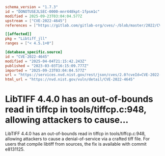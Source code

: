 ```toml
schema_version = "1.7.3"
id = "DONOTUSEJLSEC-0000-mnr448kpt-1fpsm1c"
modified = 2025-09-23T03:04:04.577Z
upstream = ["CVE-2022-4645"]
references = ["https://gitlab.com/gitlab-org/cves/-/blob/master/2022/CVE-2022-4645.json", "https://gitlab.com/libtiff/libtiff/-/commit/e813112545942107551433d61afd16ac094ff246", "https://gitlab.com/libtiff/libtiff/-/issues/277", "https://lists.fedoraproject.org/archives/list/package-announce%40lists.fedoraproject.org/message/2ZTFA6GGOKFPIQNHDBMXYUR4XUXUJESE/", "https://lists.fedoraproject.org/archives/list/package-announce%40lists.fedoraproject.org/message/BA6GRCAQ7NR2OK5N44UQRGUJBIYKWJJH/", "https://lists.fedoraproject.org/archives/list/package-announce%40lists.fedoraproject.org/message/OLM763GGZVVOAXIQXG6YGTYJ5VFYNECQ/", "https://security.netapp.com/advisory/ntap-20230331-0001/", "https://gitlab.com/gitlab-org/cves/-/blob/master/2022/CVE-2022-4645.json", "https://gitlab.com/libtiff/libtiff/-/commit/e813112545942107551433d61afd16ac094ff246", "https://gitlab.com/libtiff/libtiff/-/issues/277", "https://lists.fedoraproject.org/archives/list/package-announce%40lists.fedoraproject.org/message/2ZTFA6GGOKFPIQNHDBMXYUR4XUXUJESE/", "https://lists.fedoraproject.org/archives/list/package-announce%40lists.fedoraproject.org/message/BA6GRCAQ7NR2OK5N44UQRGUJBIYKWJJH/", "https://lists.fedoraproject.org/archives/list/package-announce%40lists.fedoraproject.org/message/OLM763GGZVVOAXIQXG6YGTYJ5VFYNECQ/", "https://security.netapp.com/advisory/ntap-20230331-0001/"]

[[affected]]
pkg = "Libtiff_jll"
ranges = ["< 4.5.1+0"]

[database_specific.source]
id = "CVE-2022-4645"
modified = "2025-04-04T21:15:42.243Z"
published = "2023-03-03T16:15:09.777Z"
imported = "2025-09-23T03:04:04.577Z"
url = "https://services.nvd.nist.gov/rest/json/cves/2.0?cveId=CVE-2022-4645"
html_url = "https://nvd.nist.gov/vuln/detail/CVE-2022-4645"
```

# LibTIFF 4.4.0 has an out-of-bounds read in tiffcp in tools/tiffcp.c:948, allowing attackers to cause...

LibTIFF 4.4.0 has an out-of-bounds read in tiffcp in tools/tiffcp.c:948, allowing attackers to cause a denial-of-service via a crafted tiff file. For users that compile libtiff from sources, the fix is available with commit e8131125.

